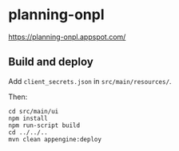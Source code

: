 # planning-onpl

https://planning-onpl.appspot.com/

## Build and deploy

Add `client_secrets.json` in `src/main/resources/`.

Then:

```
cd src/main/ui
npm install
npm run-script build
cd ../../..
mvn clean appengine:deploy
```
